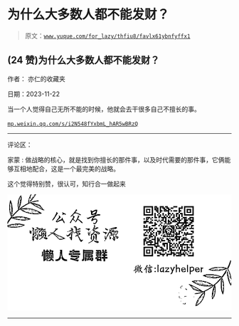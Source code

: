 # 为什么大多数人都不能发财？

> 原文：[`www.yuque.com/for_lazy/thfiu8/favlx61ybnfyffx1`](https://www.yuque.com/for_lazy/thfiu8/favlx61ybnfyffx1)

## (24 赞)为什么大多数人都不能发财？

作者： 亦仁的收藏夹

日期：2023-11-22

当一个人觉得自己无所不能的时候，他就会去干很多自己不擅长的事。

[`mp.weixin.qq.com/s/i2N548fYxbmL_hAR5wBRzQ`](https://mp.weixin.qq.com/s/i2N548fYxbmL_hAR5wBRzQ)

* * *

评论区：

家蒙 : 做战略的核心，就是找到你擅长的那件事，以及时代需要的那件事，它俩能够互相地配合，这是一个最完美的战略。

这个觉得特别赞，很认可，知行合一做起来

![](img/1c37d505930596d12a88ab23e11aa07a.png)

* * *